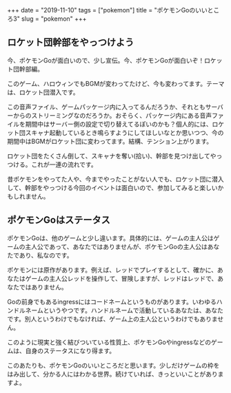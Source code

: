 +++
date = "2019-11-10"
tags = ["pokemon"]
title = "ポケモンGoのいいところ3"
slug = "pokemon"
+++

## ロケット団幹部をやっつけよう

今、ポケモンGoが面白いので、少し宣伝。今、ポケモンGoが面白いぞ！ロケット団幹部編。

このゲーム、ハロウィンでもBGMが変わってたけど、今も変わってます。テーマは、ロケット団潜入です。

この音声ファイル、ゲームパッケージ内に入ってるんだろうか、それともサーバーからのストリーミングなのだろうか。おそらく、パッケージ内にある音声ファイルを期間中はサーバー側の設定で切り替えてるぽいのかも？個人的には、ロケット団スキャナ起動しているとき鳴らすようにしてほしいなとか思いつつ、今の期間中はBGMがロケット団に変わってます。結構、テンション上がります。

ロケット団をたくさん倒して、スキャナを奪い(拾い)、幹部を見つけ出してやっつける。これが一連の流れです。

昔ポケモンをやってた人や、今までやったことがない人でも、ロケット団に潜入して、幹部をやっつける今回のイベントは面白いので、参加してみると楽しいかもしれません。

## ポケモンGoはステータス

ポケモンGoは、他のゲームと少し違います。具体的には、ゲームの主人公はゲームの主人公であって、あなたではありませんが、ポケモンGoの主人公はあなたであり、私なのです。

ポケモンには原作があります。例えば、レッドでプレイするとして、確かに、あなたはゲームの主人公レッドを操作して、冒険しますが、レッドはレッドで、あなたではありません。

Goの前身でもあるingressにはコードネームというものがあります。いわゆるハンドルネームというやつです。ハンドルネームで活動しているあなたは、あなたです。別人というわけでもなければ、ゲーム上の主人公というわけでもありません。

このように現実と強く結びついている性質上、ポケモンGoやingressなどのゲームは、自身のステータスになり得ます。

このあたりも、ポケモンGoのいいところだと思います。少しだけゲームの枠をはみ出して、分かる人にはわかる世界。続けていれば、きっといいことがありますよ。

